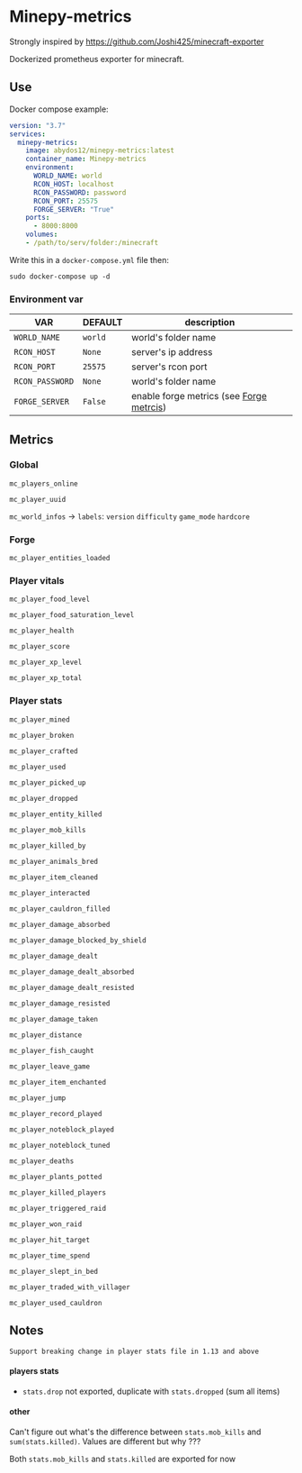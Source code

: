 # Minepy-metrics

Strongly inspired by https://github.com/Joshi425/minecraft-exporter

Dockerized prometheus exporter for minecraft. 

## Use

Docker compose example:
```yaml
version: "3.7"
services:
  minepy-metrics:
    image: abydos12/minepy-metrics:latest
    container_name: Minepy-metrics
    environment:
      WORLD_NAME: world
      RCON_HOST: localhost
      RCON_PASSWORD: password
      RCON_PORT: 25575
      FORGE_SERVER: "True"
    ports:
      - 8000:8000
    volumes:
    - /path/to/serv/folder:/minecraft
```
Write this in a `docker-compose.yml` file then:
```
sudo docker-compose up -d
```

### Environment var

VAR | DEFAULT | description
--- | --- | ---
`WORLD_NAME` | `world` | world's folder name
`RCON_HOST` | `None` | server's ip address
`RCON_PORT` | `25575` | server's rcon port
`RCON_PASSWORD` | `None` | world's folder name
`FORGE_SERVER` | `False` | enable forge metrics (see [Forge metrcis]())

## Metrics

### Global

`mc_players_online`

`mc_player_uuid`

`mc_world_infos` -> `labels`: `version` `difficulty` `game_mode` `hardcore`

### Forge

`mc_player_entities_loaded`

### Player vitals

`mc_player_food_level`

`mc_player_food_saturation_level`

`mc_player_health`

`mc_player_score`

`mc_player_xp_level`

`mc_player_xp_total`

### Player stats

`mc_player_mined`

`mc_player_broken`

`mc_player_crafted`

`mc_player_used`

`mc_player_picked_up`

`mc_player_dropped`

`mc_player_entity_killed`

`mc_player_mob_kills`

`mc_player_killed_by`

`mc_player_animals_bred`

`mc_player_item_cleaned`

`mc_player_interacted`

`mc_player_cauldron_filled`

`mc_player_damage_absorbed`

`mc_player_damage_blocked_by_shield`

`mc_player_damage_dealt`

`mc_player_damage_dealt_absorbed`

`mc_player_damage_dealt_resisted`

`mc_player_damage_resisted`

`mc_player_damage_taken`

`mc_player_distance`

`mc_player_fish_caught`

`mc_player_leave_game`

`mc_player_item_enchanted`

`mc_player_jump`

`mc_player_record_played`

`mc_player_noteblock_played`

`mc_player_noteblock_tuned`

`mc_player_deaths`

`mc_player_plants_potted`

`mc_player_killed_players`

`mc_player_triggered_raid`

`mc_player_won_raid`

`mc_player_hit_target`

`mc_player_time_spend`

`mc_player_slept_in_bed`

`mc_player_traded_with_villager`

`mc_player_used_cauldron`


## Notes
    Support breaking change in player stats file in 1.13 and above
#### players stats
- `stats.drop` not exported, duplicate with `stats.dropped` (sum all items)

#### other
Can't figure out what's the difference between `stats.mob_kills` and `sum(stats.killed)`.
Values are different but why ??? 

Both `stats.mob_kills` and `stats.killed` are exported for now







